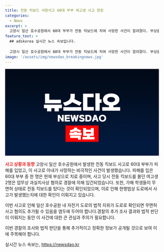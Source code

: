 ```yaml
---
title: 전동 킥보드 사망사고 60대 부부 여고생 사고 현장
categories:
  - News
excerpt: >
  고양시 일산 호수공원에서 60대 부부가 전동 킥보드에 치여 사망한 사건이 알려졌다. 부상을 입은 남편은 치료 중이며, 가해 학생 2명은 업무상 과실치사상 혐의로 조사 중이다. 가해 학생들은 무면허 상태로 전동 킥보드를 탔으며, 도로 주행 여부도 확인 중이다. (사진=)
feature_text: >
  ## adskorea 실시간 뉴스 속보입니다.

  고양시 일산 호수공원에서 60대 부부가 전동 킥보드에 치여 사망한 사건이 알려졌다. 부상을 입은 남편은 치료 중이며, 가해 학생 2명은 업무상 과실치사상 혐의로 조사 중이다. 가해 학생들은 무면허 상태로 전동 킥보드를 탔으며, 도로 주행 여부도 확인 중이다. (사진=)
image: '/assets/img/newsdao_breakingnews.jpg'
---
```


<p><img src="/assets/img/newsdao_breakingnews.jpg" alt="adskorea 속보" /></p>

<p><b><span style="color: #ee2323;">사고 상황과 동향</span></b>
고양시 일산 호수공원에서 발생한 전동 킥보드 사고로 60대 부부가 피해를 입었고, 이 사고로 아내가 사망하는 비극적인 사건이 발생했습니다. 피해를 입은 60대 부부 중 한 명은 현재 부상으로 치료 중이며, 사고 당시 전동 킥보드를 몰던 여고생 2명은 업무상 과실치사상 혐의로 경찰에 의해 입건되었습니다. 또한, 가해 학생들이 무면허 상태로 전동 킥보드를 탔다는 것이 확인되었으며, 이로 인해 현행법상 도로에서 사고가 발생했는지에 대한 확인이 이뤄지고 있습니다.</p>

<p>이번 사고로 인해 일산 호수공원 내 자전거 도로의 법적 지위가 도로로 확인되면 무면허 사고 혐의도 추가될 수 있음을 염두에 두어야 합니다.경찰의 추가 조사 결과와 법적 판단이 이뤄지는 동안 이 사건에 대한 큰 관심과 주의가 필요합니다.</p>

<p>이번 경찰의 조사와 법적 판단을 통해 추가적이고 정확한 정보가 공개될 것으로 보여 이에 주목해야 합니다.</p>
실시간 뉴스 속보는, <a href="https://newsdao.kr" rel="dofollow">https://newsdao.kr</a>


